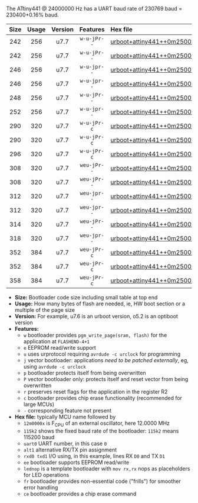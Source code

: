 The ATtiny441 @ 24000000 Hz has a UART baud rate of 230769 baud = 230400+0.16% baud.

|Size|Usage|Version|Features|Hex file|
|:-:|:-:|:-:|:-:|:--|
|242|256|u7.7|`w-u-jPr--`|[urboot+attiny441++0m2500x++++2k4_uart0_rxa2_txa1_lednop.hex](https://raw.githubusercontent.com/stefanrueger/urboot.hex/main/mcus/attiny441/external_oscillator/fcpu++0m2500_Hz/br++++2k4_bps/urboot+attiny441++0m2500x++++2k4_uart0_rxa2_txa1_lednop.hex)|
|242|256|u7.7|`w-u-jPr--`|[urboot+attiny441++0m2500x++++2k4_uart1_rxa4_txa5_lednop.hex](https://raw.githubusercontent.com/stefanrueger/urboot.hex/main/mcus/attiny441/external_oscillator/fcpu++0m2500_Hz/br++++2k4_bps/urboot+attiny441++0m2500x++++2k4_uart1_rxa4_txa5_lednop.hex)|
|246|256|u7.7|`w-u-jpr--`|[urboot+attiny441++0m2500x++++2k4_uart0_rxa2_txa1_lednop_fr.hex](https://raw.githubusercontent.com/stefanrueger/urboot.hex/main/mcus/attiny441/external_oscillator/fcpu++0m2500_Hz/br++++2k4_bps/urboot+attiny441++0m2500x++++2k4_uart0_rxa2_txa1_lednop_fr.hex)|
|246|256|u7.7|`w-u-jpr--`|[urboot+attiny441++0m2500x++++2k4_uart1_rxa4_txa5_lednop_fr.hex](https://raw.githubusercontent.com/stefanrueger/urboot.hex/main/mcus/attiny441/external_oscillator/fcpu++0m2500_Hz/br++++2k4_bps/urboot+attiny441++0m2500x++++2k4_uart1_rxa4_txa5_lednop_fr.hex)|
|248|256|u7.7|`w-u-jPr--`|[urboot+attiny441++0m2500x++++2k4_uart0_alt1_rxb2_txa7_lednop.hex](https://raw.githubusercontent.com/stefanrueger/urboot.hex/main/mcus/attiny441/external_oscillator/fcpu++0m2500_Hz/br++++2k4_bps/urboot+attiny441++0m2500x++++2k4_uart0_alt1_rxb2_txa7_lednop.hex)|
|252|256|u7.7|`w-u-jpr--`|[urboot+attiny441++0m2500x++++2k4_uart0_alt1_rxb2_txa7_lednop_fr.hex](https://raw.githubusercontent.com/stefanrueger/urboot.hex/main/mcus/attiny441/external_oscillator/fcpu++0m2500_Hz/br++++2k4_bps/urboot+attiny441++0m2500x++++2k4_uart0_alt1_rxb2_txa7_lednop_fr.hex)|
|290|320|u7.7|`w-u-jPr-c`|[urboot+attiny441++0m2500x++++2k4_uart0_rxa2_txa1_lednop_fr_ce.hex](https://raw.githubusercontent.com/stefanrueger/urboot.hex/main/mcus/attiny441/external_oscillator/fcpu++0m2500_Hz/br++++2k4_bps/urboot+attiny441++0m2500x++++2k4_uart0_rxa2_txa1_lednop_fr_ce.hex)|
|290|320|u7.7|`w-u-jPr-c`|[urboot+attiny441++0m2500x++++2k4_uart1_rxa4_txa5_lednop_fr_ce.hex](https://raw.githubusercontent.com/stefanrueger/urboot.hex/main/mcus/attiny441/external_oscillator/fcpu++0m2500_Hz/br++++2k4_bps/urboot+attiny441++0m2500x++++2k4_uart1_rxa4_txa5_lednop_fr_ce.hex)|
|296|320|u7.7|`w-u-jPr-c`|[urboot+attiny441++0m2500x++++2k4_uart0_alt1_rxb2_txa7_lednop_fr_ce.hex](https://raw.githubusercontent.com/stefanrueger/urboot.hex/main/mcus/attiny441/external_oscillator/fcpu++0m2500_Hz/br++++2k4_bps/urboot+attiny441++0m2500x++++2k4_uart0_alt1_rxb2_txa7_lednop_fr_ce.hex)|
|308|320|u7.7|`weu-jPr--`|[urboot+attiny441++0m2500x++++2k4_uart0_rxa2_txa1_ee_lednop.hex](https://raw.githubusercontent.com/stefanrueger/urboot.hex/main/mcus/attiny441/external_oscillator/fcpu++0m2500_Hz/br++++2k4_bps/urboot+attiny441++0m2500x++++2k4_uart0_rxa2_txa1_ee_lednop.hex)|
|308|320|u7.7|`weu-jPr--`|[urboot+attiny441++0m2500x++++2k4_uart1_rxa4_txa5_ee_lednop.hex](https://raw.githubusercontent.com/stefanrueger/urboot.hex/main/mcus/attiny441/external_oscillator/fcpu++0m2500_Hz/br++++2k4_bps/urboot+attiny441++0m2500x++++2k4_uart1_rxa4_txa5_ee_lednop.hex)|
|312|320|u7.7|`weu-jpr--`|[urboot+attiny441++0m2500x++++2k4_uart0_rxa2_txa1_ee_lednop_fr.hex](https://raw.githubusercontent.com/stefanrueger/urboot.hex/main/mcus/attiny441/external_oscillator/fcpu++0m2500_Hz/br++++2k4_bps/urboot+attiny441++0m2500x++++2k4_uart0_rxa2_txa1_ee_lednop_fr.hex)|
|312|320|u7.7|`weu-jpr--`|[urboot+attiny441++0m2500x++++2k4_uart1_rxa4_txa5_ee_lednop_fr.hex](https://raw.githubusercontent.com/stefanrueger/urboot.hex/main/mcus/attiny441/external_oscillator/fcpu++0m2500_Hz/br++++2k4_bps/urboot+attiny441++0m2500x++++2k4_uart1_rxa4_txa5_ee_lednop_fr.hex)|
|314|320|u7.7|`weu-jPr--`|[urboot+attiny441++0m2500x++++2k4_uart0_alt1_rxb2_txa7_ee_lednop.hex](https://raw.githubusercontent.com/stefanrueger/urboot.hex/main/mcus/attiny441/external_oscillator/fcpu++0m2500_Hz/br++++2k4_bps/urboot+attiny441++0m2500x++++2k4_uart0_alt1_rxb2_txa7_ee_lednop.hex)|
|318|320|u7.7|`weu-jpr--`|[urboot+attiny441++0m2500x++++2k4_uart0_alt1_rxb2_txa7_ee_lednop_fr.hex](https://raw.githubusercontent.com/stefanrueger/urboot.hex/main/mcus/attiny441/external_oscillator/fcpu++0m2500_Hz/br++++2k4_bps/urboot+attiny441++0m2500x++++2k4_uart0_alt1_rxb2_txa7_ee_lednop_fr.hex)|
|352|384|u7.7|`weu-jPr-c`|[urboot+attiny441++0m2500x++++2k4_uart0_rxa2_txa1_ee_lednop_fr_ce.hex](https://raw.githubusercontent.com/stefanrueger/urboot.hex/main/mcus/attiny441/external_oscillator/fcpu++0m2500_Hz/br++++2k4_bps/urboot+attiny441++0m2500x++++2k4_uart0_rxa2_txa1_ee_lednop_fr_ce.hex)|
|352|384|u7.7|`weu-jPr-c`|[urboot+attiny441++0m2500x++++2k4_uart1_rxa4_txa5_ee_lednop_fr_ce.hex](https://raw.githubusercontent.com/stefanrueger/urboot.hex/main/mcus/attiny441/external_oscillator/fcpu++0m2500_Hz/br++++2k4_bps/urboot+attiny441++0m2500x++++2k4_uart1_rxa4_txa5_ee_lednop_fr_ce.hex)|
|358|384|u7.7|`weu-jPr-c`|[urboot+attiny441++0m2500x++++2k4_uart0_alt1_rxb2_txa7_ee_lednop_fr_ce.hex](https://raw.githubusercontent.com/stefanrueger/urboot.hex/main/mcus/attiny441/external_oscillator/fcpu++0m2500_Hz/br++++2k4_bps/urboot+attiny441++0m2500x++++2k4_uart0_alt1_rxb2_txa7_ee_lednop_fr_ce.hex)|

- **Size:** Bootloader code size including small table at top end
- **Usage:** How many bytes of flash are needed, ie, HW boot section or a multiple of the page size
- **Version:** For example, u7.6 is an urboot version, o5.2 is an optiboot version
- **Features:**
  + `w` bootloader provides `pgm_write_page(sram, flash)` for the application at `FLASHEND-4+1`
  + `e` EEPROM read/write support
  + `u` uses urprotocol requiring `avrdude -c urclock` for programming
  + `j` vector bootloader: applications *need to be patched externally*, eg, using `avrdude -c urclock`
  + `p` bootloader protects itself from being overwritten
  + `P` vector bootloader only: protects itself and reset vector from being overwritten
  + `r` preserves reset flags for the application in the register R2
  + `c` bootloader provides chip erase functionality (recommended for large MCUs)
  + `-` corresponding feature not present
- **Hex file:** typically MCU name followed by
  + `12m0000x` is F<sub>CPU</sub> of an external oscillator, here 12.0000 MHz
  + `115k2` shows the fixed baud rate of the bootloader: `115k2` means 115200 baud
  + `uart0` UART number, in this case `0`
  + `alt1` alternative RX/TX pin assignment
  + `rxd0 txd1` I/O using, in this example, lines RX `D0` and TX `D1`
  + `ee` bootloader supports EEPROM read/write
  + `lednop` is a template bootloader with `mov rx,rx` nops as placeholders for LED operations
  + `fr` bootloader provides non-essential code ("frills") for smoother error handling
  + `ce` bootloader provides a chip erase command
